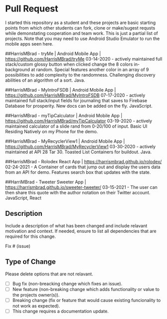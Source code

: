 # Pull Request  
I started this repository as a student and these projects are basic starting points from which other students can fork, clone or make/sugest requsts while demonstating cooperation and team work. This is just a partial list of projects. Note that you may need to use Android Studio Emulator to run the mobile apps seen here. 

##HarrisMBrad - tryMe | Android Mobile App | https://github.com/HarrisMBrad/tryMe
03-14-2020 - actively maintained full stack/custom glossy button when clicked change the 8
colors in-background at random. Special features another color in an array of 9 possibilities to
add complexity to the randomness. Challenging discovery abilities of an algorithm of a sort.
Java.

##HarrisMBrad - MyIntroFSDB | Android Mobile App | https://github.com/HarrisMBrad/MyIntroFSDB
07-17-2020 - actively maintained full stack/input fields for journaling that saves to Firebase
Database for prosperity. New docs can be added on the fly. JavaScript.

##HarrisMBrad - myTipCalculator | Android Mobile App | https://github.com/HarrisMBrad/myTipCalculator
03-19-2020 - actively maintained calculator of a slide rand from 0-20/100 of input. Basic UI
Residing Natively on my Phone for the demo.

##HarrisMBrad - MyRecyclerView1 | Android Mobile App | https://github.com/HarrisMBrad/MyRecyclerView1
03-30-2020 - actively maintained at API 28 Tar 30. Toasted List Containers for buildout. Java.

##HarrisMBrad - Rolodex React App | https://harrismbrad.github.io/rolodex/
02-24-2021 - A Container of cards that jump out and display the users data from an API for demo.
Features search box that updates with the state.

##HarriMBrad - Tweeter Sweeter App | https://harrismbrad.github.io/sweeter-tweeter/ 
03-15-2021 - The user can then share this quote with the author notation on their Twitter account. JavaScript, React
## Description 

Include a description of what has been changed and include relavant motivation and context. If needed, ensure to list all dependencies that are required for this change. 


Fix # (issue)

## Type of Change

Please delete options that are not relavant. 

 - [ ] Bug fix (non-breacking change which fixes an issue).
 - [ ] New feature (non-breaking change which adds functionality or value to the projects owner(s)). 
 - [ ] Breaking change (fix or feature that would cause existing funcionality to not work as expected).
 - [ ] This change requires a documentation update.
